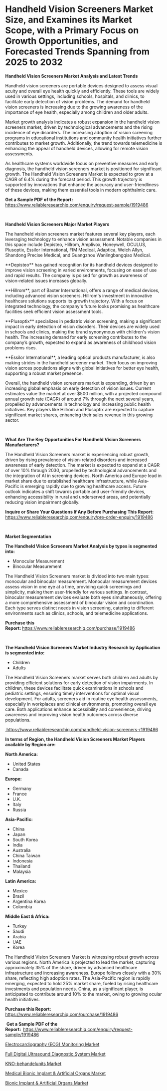 <p><h1>Handheld Vision Screeners Market Size, and Examines its Market Scope, with a Primary Focus on Growth Opportunities, and Forecasted Trends Spanning from 2025 to 2032</h1></p><p><strong>Handheld Vision Screeners Market Analysis and Latest Trends</strong></p>
<p><p>Handheld vision screeners are portable devices designed to assess visual acuity and overall eye health quickly and efficiently. These tools are widely used in various settings, including schools, hospitals, and clinics, to facilitate early detection of vision problems. The demand for handheld vision screeners is increasing due to the growing awareness of the importance of eye health, especially among children and older adults.</p><p>Market growth analysis indicates a robust expansion in the handheld vision screeners market, driven by technological advancements and the rising incidence of eye disorders. The increasing adoption of vision screening programs in educational institutions and community health initiatives further contributes to market growth. Additionally, the trend towards telemedicine is enhancing the appeal of handheld devices, allowing for remote vision assessments.</p><p>As healthcare systems worldwide focus on preventive measures and early diagnosis, the handheld vision screeners market is positioned for significant growth. The Handheld Vision Screeners Market is expected to grow at a CAGR of 6.4% during the forecast period. This growth trajectory is supported by innovations that enhance the accuracy and user-friendliness of these devices, making them essential tools in modern ophthalmic care.</p></p>
<p><strong>Get a Sample PDF of the Report:&nbsp;</strong> <a href="https://www.reliableresearchiq.com/enquiry/request-sample/1919486?utm_campaign=1159&utm_medium=2&utm_source=Github&utm_content=ia&utm_term=05032025&utm_id=handheld-vision-screeners">https://www.reliableresearchiq.com/enquiry/request-sample/1919486</a></p>
<p>&nbsp;</p>
<p><strong>Handheld Vision Screeners Major Market Players</strong></p>
<p><p>The handheld vision screeners market features several key players, each leveraging technology to enhance vision assessment. Notable companies in this space include Depisteo, Hillrom, Amplivox, Honeywell, OCULUS, Plusoptix, Essilor International, FIM Medical, Adaptica, Welch Allyn, Shandong Precise Medical, and Guangzhou Wanlingbangqiao Medical.</p><p>**Depisteo** has gained recognition for its handheld devices designed to improve vision screening in varied environments, focusing on ease of use and rapid results. The company is poised for growth as awareness of vision-related issues increases globally.</p><p>**Hillrom**, part of Baxter International, offers a range of medical devices, including advanced vision screeners. Hillrom's investment in innovative healthcare solutions supports its growth trajectory. With a focus on integrated technology, the company's future looks promising as healthcare facilities seek efficient vision assessment tools.</p><p>**Plusoptix** specializes in pediatric vision screening, making a significant impact in early detection of vision disorders. Their devices are widely used in schools and clinics, making the brand synonymous with children's vision health. The increasing demand for early screening contributes to the company’s growth, expected to expand as awareness of childhood vision problems rises.</p><p>**Essilor International**, a leading optical products manufacturer, is also making strides in the handheld screener market. Their focus on improving vision across populations aligns with global initiatives for better eye health, supporting a robust market presence.</p><p>Overall, the handheld vision screeners market is expanding, driven by an increasing global emphasis on early detection of vision issues. Current estimates value the market at over $500 million, with a projected compound annual growth rate (CAGR) of around 7% through the next several years, propelled by advancements in technology and increasing public health initiatives. Key players like Hillrom and Plusoptix are expected to capture significant market shares, enhancing their sales revenue in this growing sector.</p></p>
<p>&nbsp;</p>
<p><strong>What Are The Key Opportunities For Handheld Vision Screeners Manufacturers?</strong></p>
<p><p>The Handheld Vision Screeners market is experiencing robust growth, driven by rising prevalence of vision-related disorders and increased awareness of early detection. The market is expected to expand at a CAGR of over 10% through 2030, propelled by technological advancements and the integration of AI in screening devices. North America and Europe lead in market share due to established healthcare infrastructure, while Asia-Pacific is emerging rapidly due to growing healthcare access. Future outlook indicates a shift towards portable and user-friendly devices, enhancing accessibility in rural and underserved areas, and potentially reducing vision impairment globally.</p></p>
<p><strong>Inquire or Share Your Questions If Any Before Purchasing This Report:</strong> <a href="https://www.reliableresearchiq.com/enquiry/pre-order-enquiry/1919486?utm_campaign=1159&utm_medium=2&utm_source=Github&utm_content=ia&utm_term=05032025&utm_id=handheld-vision-screeners">https://www.reliableresearchiq.com/enquiry/pre-order-enquiry/1919486</a></p>
<p>&nbsp;</p>
<p><strong>Market Segmentation</strong></p>
<p><strong>The Handheld Vision Screeners Market Analysis by types is segmented into:</strong></p>
<p><ul><li>Monocular Measurement</li><li>Binocular Measurement</li></ul></p>
<p><p>The Handheld Vision Screeners market is divided into two main types: monocular and binocular measurement. Monocular measurement devices assess vision in one eye at a time, providing quick screenings and simplicity, making them user-friendly for various settings. In contrast, binocular measurement devices evaluate both eyes simultaneously, offering a more comprehensive assessment of binocular vision and coordination. Each type serves distinct needs in vision screening, catering to different environments such as clinics, schools, and telemedicine applications.</p></p>
<p><strong>Purchase this Report:&nbsp;</strong><a href="https://www.reliableresearchiq.com/purchase/1919486?utm_campaign=1159&utm_medium=2&utm_source=Github&utm_content=ia&utm_term=05032025&utm_id=handheld-vision-screeners">https://www.reliableresearchiq.com/purchase/1919486</a></p>
<p>&nbsp;</p>
<p><strong>The Handheld Vision Screeners Market Industry Research by Application is segmented into:</strong></p>
<p><ul><li>Children</li><li>Adults</li></ul></p>
<p><p>The Handheld Vision Screeners market serves both children and adults by providing efficient solutions for early detection of vision impairments. In children, these devices facilitate quick examinations in schools and pediatric settings, ensuring timely interventions for optimal visual development. For adults, screeners aid in routine eye health assessments, especially in workplaces and clinical environments, promoting overall eye care. Both applications enhance accessibility and convenience, driving awareness and improving vision health outcomes across diverse populations.</p></p>
<p><a href="https://www.reliableresearchiq.com/handheld-vision-screeners-r1919486?utm_campaign=1159&utm_medium=2&utm_source=Github&utm_content=ia&utm_term=05032025&utm_id=handheld-vision-screeners">&nbsp;https://www.reliableresearchiq.com/handheld-vision-screeners-r1919486</a></p>
<p><strong>In terms of Region, the Handheld Vision Screeners Market Players available by Region are:</strong></p>
<p>
    <p> <strong> North America: </strong>
        <ul>
            <li>United States</li>
            <li>Canada</li>
        </ul>
        </p> 
    <p> <strong> Europe: </strong>
        <ul>
            <li>Germany</li>
            <li>France</li>
            <li>U.K.</li>
            <li>Italy</li>
            <li>Russia</li>
        </ul>
        </p> 
    <p> <strong> Asia-Pacific: </strong>
        <ul>
            <li>China</li>
            <li>Japan</li>
            <li>South Korea</li>
            <li>India</li>
            <li>Australia</li>
            <li>China Taiwan</li>
            <li>Indonesia</li>
            <li>Thailand</li>
            <li>Malaysia</li>
        </ul>
        </p> 
    <p> <strong> Latin America: </strong>
        <ul>
            <li>Mexico</li>
            <li>Brazil</li>
            <li>Argentina Korea</li>
            <li>Colombia</li>
        </ul>
        </p> 
    <p> <strong> Middle East & Africa: </strong>
        <ul>
            <li>Turkey</li>
            <li>Saudi</li>
            <li>Arabia</li>
            <li>UAE</li>
            <li>Korea</li>
        </ul>
    </p>
    </p>
<p><p>The Handheld Vision Screeners Market is witnessing robust growth across various regions. North America is projected to lead the market, capturing approximately 35% of the share, driven by advanced healthcare infrastructure and increasing awareness. Europe follows closely with a 30% share, reflecting high adoption rates. The Asia-Pacific region is rapidly emerging, expected to hold 25% market share, fueled by rising healthcare investments and population needs. China, as a significant player, is anticipated to contribute around 10% to the market, owing to growing ocular health initiatives.</p></p>
<p><strong>Purchase this Report: </strong><a href="https://www.reliableresearchiq.com/purchase/1919486?utm_campaign=1159&utm_medium=2&utm_source=Github&utm_content=ia&utm_term=05032025&utm_id=handheld-vision-screeners">https://www.reliableresearchiq.com/purchase/1919486</a></p>
<p>&nbsp;<strong>Get a Sample PDF of the Report:&nbsp;&nbsp;</strong><a href="https://www.reliableresearchiq.com/enquiry/request-sample/1919486?utm_campaign=1159&utm_medium=2&utm_source=Github&utm_content=ia&utm_term=05032025&utm_id=handheld-vision-screeners">https://www.reliableresearchiq.com/enquiry/request-sample/1919486</a></p>
<p><strong></strong></p>
<p><p><a href="https://github.com/rwanjamiul/Market-Research-Report-List-1/blob/main/electrocardiography-ecg-monitoring-market.md?utm_campaign=1159&utm_medium=2&utm_source=Github&utm_content=ia&utm_term=05032025&utm_id=handheld-vision-screeners">Electrocardiography (ECG) Monitoring Market</a></p><p><a href="https://github.com/gorbaicodaro/Market-Research-Report-List-1/blob/main/full-digital-ultrasound-diagnostic-system-market.md?utm_campaign=1159&utm_medium=2&utm_source=Github&utm_content=ia&utm_term=05032025&utm_id=handheld-vision-screeners">Full Digital Ultrasound Diagnostic System Market</a></p><p><a href="https://github.com/tamerlgwilt/Market-Research-Report-List-1/blob/main/kno-behandelunits-market.md?utm_campaign=1159&utm_medium=2&utm_source=Github&utm_content=ia&utm_term=05032025&utm_id=handheld-vision-screeners">KNO-behandelunits Market</a></p><p><a href="https://github.com/sarialahipff/Market-Research-Report-List-1/blob/main/medical-bionic-implant-artificial-organs-market.md?utm_campaign=1159&utm_medium=2&utm_source=Github&utm_content=ia&utm_term=05032025&utm_id=handheld-vision-screeners">Medical Bionic Implant & Artificial Organs Market</a></p><p><a href="https://github.com/edderkoliso1/Market-Research-Report-List-1/blob/main/bionic-implant-artificial-organs-market.md?utm_campaign=1159&utm_medium=2&utm_source=Github&utm_content=ia&utm_term=05032025&utm_id=handheld-vision-screeners">Bionic Implant & Artificial Organs Market</a></p></p>